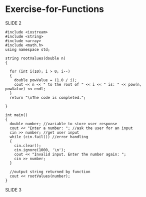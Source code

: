 # Exercise-for-Functions

SLIDE 2

    #include <iostream>
    #include <string>
    #include <array>
    #include <math.h>
    using namespace std;

    string rootValues(double n)
    {

      for (int i(10); i > 0; i--)
      {
        double powValue = (1.0 / i);
        cout << n << " to the root of " << i << " is: " << pow(n, powValue) << endl;
      }
      return "\nThe code is completed.";

    }

    int main()
    {
      double number; //variable to store user response
      cout << "Enter a number: "; //ask the user for an input
      cin >> number; //get user input
      while (cin.fail()) //error handling
      {
        cin.clear();
        cin.ignore(1000, '\n');
        cout << "Invalid input. Enter the number again: ";
        cin >> number;
      }

      //output string returned by function
      cout << rootValues(number);
    }

SLIDE 3


